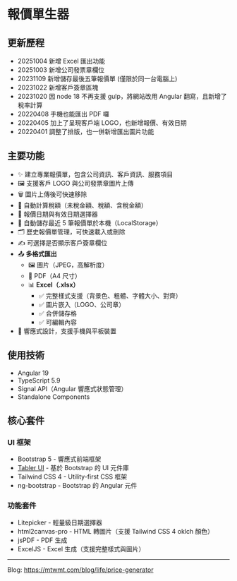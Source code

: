 # 報價單生器

## 更新歷程

- 20251004 新增 Excel 匯出功能
- 20251003 新增公司發票章欄位
- 20231109 新增儲存最後五筆報價單 (僅限於同一台電腦上)
- 20231022 新增客戶簽章區塊
- 20231020 因 node 18 不再支援 gulp，將網站改用 Angular 翻寫，且新增了稅率計算
- 20220408 手機也能匯出 PDF 囉
- 20220405 加上了呈現客戶端 LOGO，也新增報價、有效日期
- 20220401 調整了排版，也一併新增匯出圖片功能

## 主要功能

- ✨ 建立專業報價單，包含公司資訊、客戶資訊、服務項目
- 🖼️ 支援客戶 LOGO 與公司發票章圖片上傳
- 🗑️ 圖片上傳後可快速移除
- 🧮 自動計算稅額（未稅金額、稅額、含稅金額）
- 📅 報價日期與有效日期選擇器
- 💾 自動儲存最近 5 筆報價單於本機（LocalStorage）
- 🗂️ 歷史報價單管理，可快速載入或刪除
- ✍️ 可選擇是否顯示客戶簽章欄位
- 📤 **多格式匯出**
  - 🖼️ 圖片（JPEG，高解析度）
  - 📄 PDF（A4 尺寸）
  - 📊 **Excel（.xlsx）**
    - ✅ 完整樣式支援（背景色、粗體、字體大小、對齊）
    - ✅ 圖片嵌入（LOGO、公司章）
    - ✅ 合併儲存格
    - ✅ 可編輯內容
- 📱 響應式設計，支援手機與平板裝置

## 使用技術

- Angular 19
- TypeScript 5.9
- Signal API（Angular 響應式狀態管理）
- Standalone Components

## 核心套件

### UI 框架
- Bootstrap 5 - 響應式前端框架
- [Tabler UI](https://tabler.io/) - 基於 Bootstrap 的 UI 元件庫
- Tailwind CSS 4 - Utility-first CSS 框架
- ng-bootstrap - Bootstrap 的 Angular 元件

### 功能套件
- Litepicker - 輕量級日期選擇器
- html2canvas-pro - HTML 轉圖片（支援 Tailwind CSS 4 oklch 顏色）
- jsPDF - PDF 生成
- ExcelJS - Excel 生成（支援完整樣式與圖片）

---

Blog: https://mtwmt.com/blog/life/price-generator
